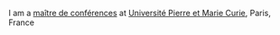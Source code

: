 <div id="content">

I am a [maître de conférences](http://en.wikipedia.org/wiki/Ma%C3%AEtre_de_conf%C3%A9rences) 
at [Université Pierre et Marie Curie](http://www.upmc.fr), Paris, France 

</div>
